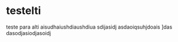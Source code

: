 # testelti
teste para alti
aisudhaiushdiaushdiua
sdijasidj
asdaoiqsuhjdoais
]das
dasodjasiodjasoidj

